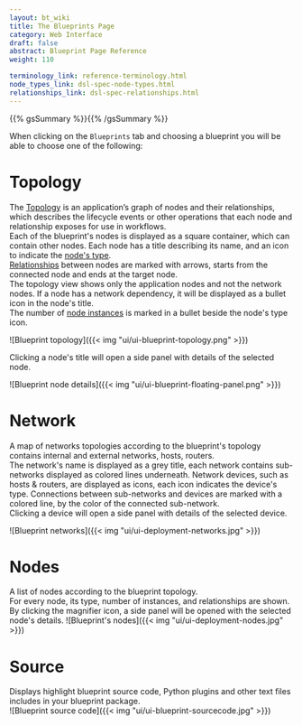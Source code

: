 ```yaml
---
layout: bt_wiki
title: The Blueprints Page
category: Web Interface
draft: false
abstract: Blueprint Page Reference
weight: 110

terminology_link: reference-terminology.html
node_types_link: dsl-spec-node-types.html
relationships_link: dsl-spec-relationships.html
---
```

{{% gsSummary %}}{{% /gsSummary %}}

When clicking on the `Blueprints` tab and choosing a blueprint you will be able to choose one of the following:

# Topology
The [Topology]({{page.terminology_link}}#topology) is an application’s graph of nodes and their relationships, which describes the lifecycle events or other operations that each node and relationship exposes for use in workflows.<br>
Each of the blueprint's nodes is displayed as a square container, which can contain other nodes. Each node has a title describing its name, and an icon to indicate the [node's type]({{page.node_types_link}}).<br>
[Relationships]({{page.relationships_link}}) between nodes are marked with arrows, starts from the connected node and ends at the target node.<br>
The topology view shows only the application nodes and not the network nodes. If a node has a network dependency, it will be displayed as a bullet icon in the node's title.<br>
The number of [node instances]({{page.terminology_link}}#node-instance) is marked in a bullet beside the node's type icon.<br>

![Blueprint topology]({{< img "ui/ui-blueprint-topology.png" >}})

Clicking a node's title will open a side panel with details of the selected node.<br>

![Blueprint node details]({{< img "ui/ui-blueprint-floating-panel.png" >}})

# Network
A map of networks topologies according to the blueprint's topology contains internal and external networks, hosts, routers.<br/>
The network's name is displayed as a grey title, each network contains sub-networks displayed as colored lines underneath.
Network devices, such as hosts & routers, are displayed as icons, each icon indicates the device's type.
Connections between sub-networks and devices are marked with a colored line, by the color of the connected sub-network.<br>
Clicking a device will open a side panel with details of the selected device.<br>

![Blueprint networks]({{< img "ui/ui-deployment-networks.jpg" >}})

# Nodes
A list of nodes according to the blueprint topology.<br/>
For every node, its type, number of instances, and relationships are shown. By clicking the magnifier icon, a side panel will be opened with the selected node's details.
![Blueprint's nodes]({{< img "ui/ui-deployment-nodes.jpg" >}})

# Source
Displays highlight blueprint source code, Python plugins and other text files includes in your blueprint package.<br/>
![Blueprint source code]({{< img "ui/ui-blueprint-sourcecode.jpg" >}})
